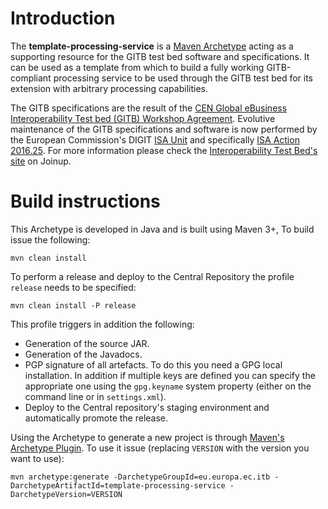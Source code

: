 # Introduction

The **template-processing-service** is a [Maven Archetype](https://maven.apache.org/guides/introduction/introduction-to-archetypes.html) 
acting as a supporting resource for the GITB test bed software and specifications. It can be used as a template from which
to build a fully working GITB-compliant processing service to be used through the GITB test bed for its extension with
arbitrary processing capabilities.

The GITB specifications are the result of the
[CEN Global eBusiness Interoperability Test bed (GITB) Workshop Agreement](http://www.cen.eu/work/areas/ict/ebusiness/pages/ws-gitb.aspx).
Evolutive maintenance of the GITB specifications and software is now performed by the European Commission's DIGIT [ISA Unit](http://ec.europa.eu/isa/isa2)
and specifically [ISA Action 2016.25](https://ec.europa.eu/isa2/actions/platform-test-it-systems-services-and-products_en).
For more information please check the [Interoperability Test Bed's site](https://joinup.ec.europa.eu/solution/interoperability-test-bed/about)
on Joinup. 

# Build instructions

This Archetype is developed in Java and is built using Maven 3+, To build issue the following:

```
mvn clean install
```  

To perform a release and deploy to the Central Repository the profile `release` needs to be specified:

```
mvn clean install -P release
``` 

This profile triggers in addition the following:
* Generation of the source JAR.
* Generation of the Javadocs.
* PGP signature of all artefacts. To do this you need a GPG local installation. In addition if multiple keys are
  defined you can specify the appropriate one using the `gpg.keyname` system property (either on the command line or
  in `settings.xml`).  
* Deploy to the Central repository's staging environment and automatically promote the release.

Using the Archetype to generate a new project is through [Maven's Archetype Plugin](https://maven.apache.org/archetype/maven-archetype-plugin/index.html).
To use it issue (replacing `VERSION` with the version you want to use):

```
mvn archetype:generate -DarchetypeGroupId=eu.europa.ec.itb -DarchetypeArtifactId=template-processing-service -DarchetypeVersion=VERSION
```
